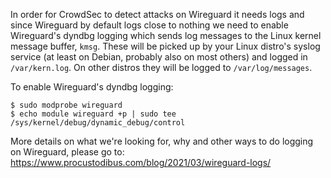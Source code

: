 In order for CrowdSec to detect attacks on Wireguard it needs logs and since Wireguard by default logs close to nothing we need to enable Wireguard's dyndbg logging which sends log messages to the Linux kernel message buffer, `kmsg`. 
These will be picked up by your Linux distro's syslog service (at least on Debian, probably also on most others) and logged in `/var/kern.log`. On other distros they will be logged to `/var/log/messages`.

To enable Wireguard's dyndbg logging:
```console
$ sudo modprobe wireguard
$ echo module wireguard +p | sudo tee /sys/kernel/debug/dynamic_debug/control
```

More details on what we're looking for, why and other ways to do logging on Wireguard, please go to:
https://www.procustodibus.com/blog/2021/03/wireguard-logs/
